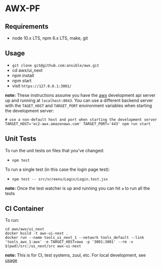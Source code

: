 # AWX-PF

## Requirements
- node 10.x LTS, npm 6.x LTS, make, git

## Usage

* `git clone git@github.com:ansible/awx.git`
* cd awx/ui_next
* npm install
* npm start
* visit `https://127.0.0.1:3001/`

**note:** These instructions assume you have the [awx](https://github.com/ansible/awx/blob/devel/CONTRIBUTING.md#running-the-environment) development api server up and running at `localhost:8043`. You can use a different backend server with the `TAGET_HOST` and `TARGET_PORT` environment variables when starting the development server:

```shell
# use a non-default host and port when starting the development server
TARGET_HOST='ec2-awx.amazonaws.com' TARGET_PORT='443' npm run start
```

## Unit Tests

To run the unit tests on files that you've changed:
* `npm test`

To run a single test (in this case the login page test):
* `npm test -- src/screens/Login/Login.test.jsx`

**note:** Once the test watcher is up and running you can hit `a` to run all the tests


## CI Container

To run:

```shell
cd awx/awx/ui_next
docker build -t awx-ui-next .
docker run --name tools_ui_next_1 --network tools_default --link 'tools_awx_1:awx' -e TARGET_HOST=awx -p '3001:3001' --rm -v $(pwd)/src:/ui_next/src awx-ui-next
```

**note:** This is for CI, test systems, zuul, etc. For local development, see [usage](https://github.com/ansible/awx/blob/devel/awx/ui_next/README.md#usage) 
